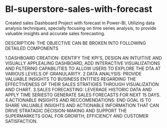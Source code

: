 # BI-superstore-sales-with-forecast
Created sales Dashboard Project with forecast in Power-BI, Utilizing data analysis techniques, specially focusing on time series analysis, to provide valuable insights and accurate sales forecasting.

DESCRIPTION: THE OBJECTIVE CAN BE BROKEN INTO FOLLOWING DETAILED COMPONENTS

1.DASHBOARD CREATION: IDENTIFY THE KPI'S, DESIGN AN INTUITIVE AND VISUALLY APPLEALING DASHBOARD, ADD INTERACTIVE VISUALIZATIONS AND FILTERING CAPABILITIES TO ALLOW USERS TO EXPLORE THE DTA AT VARIOUS LEVELS OF GRANULARITY.
2.DATA ANALYSIS: PROVIDE VALUABLE INSIGHTS TO BUSINESS ENTITIES REGARDING  THE EFFECTIVENESS OF THEIR SALES STRATIGIES THROUGH  VISUALIZATION AND CHART.
3.SALES FORECASTING: LEVERAGE HISTORIC DATA AND APPLY TIME SERIESTO GENERATE SALES FORECASTS FOR NEXT 15 DAYS.
4.ACTIONABLE INSIGHTS AND RECCOMENDATIONS: END GOAL IS TO SHARE VALUABLE INSIGHTS AND ACTIONABLE INFORMATION THAT CAN DRIVE STRATAGIC DECISION-MAKING AND SUPPORT THE SUPERMARKETS GOAL FOR GROWTH, EFFICIENCY AND CUSTOMER SATISFACTION.
